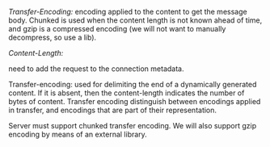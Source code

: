 *Transfer-Encoding:* encoding applied to the content to get the message body.
Chunked is used when the content length is not known ahead of time, and gzip is
a compressed encoding (we will not want to manually decompress, so use a lib).

*Content-Length:* 



need to add the request to the connection metadata.



Transfer-encoding: used for delimiting the end of a dynamically generated content.
If it is absent, then the content-length indicates the number of bytes of content.
Transfer encoding distinguish between encodings applied in transfer, and encodings that are
part of their representation.

Server must support chunked transfer encoding.
We will also support gzip encoding by means of an external library.


